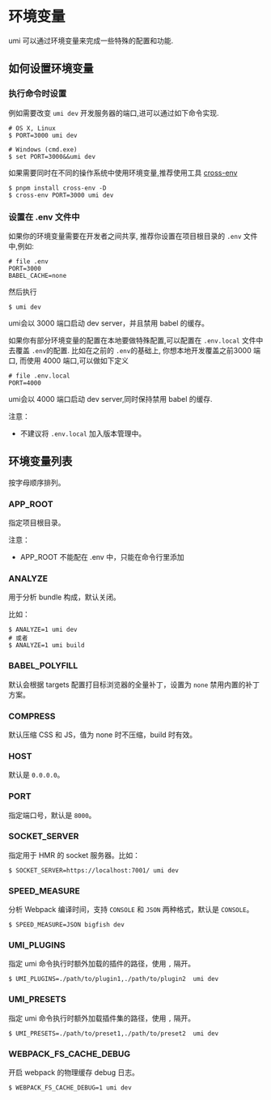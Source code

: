 # 环境变量

umi 可以通过环境变量来完成一些特殊的配置和功能. 


## 如何设置环境变量


### 执行命令时设置

例如需要改变 `umi dev` 开发服务器的端口,进可以通过如下命令实现.


```shell
# OS X, Linux
$ PORT=3000 umi dev

# Windows (cmd.exe)
$ set PORT=3000&&umi dev
```

如果需要同时在不同的操作系统中使用环境变量,推荐使用工具 [cross-env](https://github.com/kentcdodds/cross-env)

```shell
$ pnpm install cross-env -D
$ cross-env PORT=3000 umi dev
```


### 设置在 .env 文件中

如果你的环境变量需要在开发者之间共享, 推荐你设置在项目根目录的 `.env` 文件中,例如:

```text
# file .env
PORT=3000
BABEL_CACHE=none
```
然后执行
```shell
$ umi dev
```
umi会以 3000 端口启动 dev server，并且禁用 babel 的缓存。

如果你有部分环境变量的配置在本地要做特殊配置,可以配置在 `.env.local` 文件中去覆盖 `.env`的配置.
比如在之前的 `.env`的基础上, 你想本地开发覆盖之前3000 端口, 而使用 4000 端口,可以做如下定义

```text
# file .env.local
PORT=4000
```
umi会以 4000 端口启动 dev server,同时保持禁用 babel 的缓存.

注意：
* 不建议将 `.env.local` 加入版本管理中。



## 环境变量列表

按字母顺序排列。



### APP_ROOT

指定项目根目录。


注意：

* APP_ROOT 不能配在 .env 中，只能在命令行里添加


### ANALYZE


用于分析 bundle 构成，默认关闭。

比如：

```shell
$ ANALYZE=1 umi dev
# 或者
$ ANALYZE=1 umi build
```


### BABEL_POLYFILL
默认会根据 targets 配置打目标浏览器的全量补丁，设置为 `none` 禁用内置的补丁方案。


### COMPRESS
默认压缩 CSS 和 JS，值为 none 时不压缩，build 时有效。


### HOST
默认是 `0.0.0.0`。


### PORT
指定端口号，默认是 `8000`。



### SOCKET_SERVER


指定用于 HMR 的 socket 服务器。比如：

```shell
$ SOCKET_SERVER=https://localhost:7001/ umi dev
```

### SPEED_MEASURE

分析 Webpack 编译时间，支持 `CONSOLE` 和 `JSON` 两种格式，默认是 `CONSOLE`。

```shell
$ SPEED_MEASURE=JSON bigfish dev
```


### UMI_PLUGINS


指定 umi 命令执行时额外加载的插件的路径，使用 `,` 隔开。

```shell
$ UMI_PLUGINS=./path/to/plugin1,./path/to/plugin2  umi dev
```


### UMI_PRESETS

指定 umi 命令执行时额外加载插件集的路径，使用 `,` 隔开。

```shell
$ UMI_PRESETS=./path/to/preset1,./path/to/preset2  umi dev
```

### WEBPACK_FS_CACHE_DEBUG

开启 webpack 的物理缓存 debug 日志。


```shell
$ WEBPACK_FS_CACHE_DEBUG=1 umi dev
```



